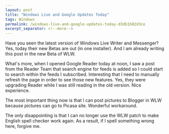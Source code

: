 ```yaml
---
layout: post
title: "Windows Live and Google Updates Today"
tags: Windows
permalink: /windows-live-and-google-updates-today-d3db1b82d3ce
excerpt_separator: <!--more-->
---
```

Have you seen the latest version of Windows Live Writer and Messenger? Yes, today their new Betas are out (in one installer). And I am already writing this post in the new Beta of WLW.

What's more, when I opened Google Reader today at noon, I saw a post from the Reader Team that search engine for feeds is added so I could start to search within the feeds I subscribed. Interesting that I need to manually refresh the page in order to see those new features. Yes, they were upgrading Reader while I was still reading in the old version. Nice experience.

The most important thing now is that I can post pictures to Blogger in WLW because pictures can go to Picasa site. Wonderful workaround.

The only disappointing is that I can no longer use the WLW patch to make English spell checker work again. As a result, if I spell something wrong here, forgive me.
<!--more-->